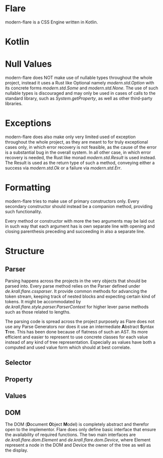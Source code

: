 # Flare

modern-flare is a CSS Engine written in Kotlin.

# Kotlin

# Null Values

modern-flare does NOT make use of nullable types throughout the whole project, instead it uses a Rust like Optional namely
*modern.std.Option* with its concrete forms *modern.std.Some* and *modern.std.None*. The use of such nullable types is
discouraged and may only be used in cases of calls to the standard library, such as *System.getProperty*, as well as other
third-party libraries.

# Exceptions

modern-flare does also make only very limited used of exception throughout the whole project, as they are meant to for truly
exceptional cases only, in which error recovery is not feasible, as the cause of the error is a substantial bug in the overall
system. In all other case, in which error recovery is needed, the Rust like monad *modern.std.Result* is used instead. The
Result is used as the return type of such a method, conveying either a success via *modern.std.Ok* or a failure via 
*modern.std.Err*.

# Formatting

modern-flare tries to make use of primary constructors only. Every secondary constructor should instead be a companion method,
providing such functionality.

Every method or constructor with more the two arguments may be laid out in such way that each argument has is own separate
line with opening and closing parenthesis preceding and succeeding in also a separate line.

# Structure

## Parser

Parsing happens across the projects in the very objects that should be parsed into. Every parse method relies on the Parser
defined under *de.krall.flare.cssparser*. It provide common methods for advancing the token stream, keeping track of nested
blocks and expecting certain kind of tokens. It might be accommodated by *de.krall.flare.style.parser.ParserContext* for
higher lever parse methods such as those related to lengths.

The parsing code is spread across the project purposely as Flare does not use any Parse Generators nor does it use an
intermediate **A**bstract **S**yntax **T**ree. This has been done because of flatness of such an AST. Its more efficient and
easier to represent to use concrete classes for each value instead of any kind of tree representation. Especially as values
have both a computed and used value form which should at best correlate.

## Selector

## Property

## Values

## DOM

The DOM (**D**ocument **O**bject **M**odel) is completely abstract and therefor open to the implementor. Flare does only define
basic interface that ensure the availability of required functions. The two main interfaces are *de.krall.flare.dom.Element* and
*de.krall.flare.dom.Device*, where Element represent a node in the DOM and Device the owner of the tree as well as the display.
